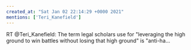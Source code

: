 ```yaml
---
created_at: "Sat Jan 02 22:14:29 +0000 2021"
mentions: ['Teri_Kanefield']
---
```


RT @Teri_Kanefield: The term legal scholars use for "leveraging the high ground to win battles without losing that high ground" is "anti-ha…